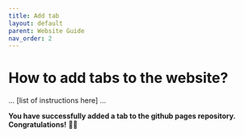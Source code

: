 ```yaml
---
title: Add tab
layout: default
parent: Website Guide
nav_order: 2
---
```


# How to add tabs to the website? 

... [list of instructions here] ... 

**You have successfully added a tab to the github pages repository. Congratulations!** 🎉🎉




